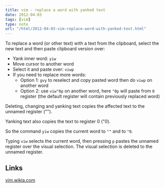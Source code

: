 ```yaml
---
title: vim - replace a word with yanked text
date: 2012-04-03
tags: [vim]
type: note
url: "/html/2012-04-03-vim-replace-word-with-yanked-text.html"
---
```


To replace a word (or other text) with a text from the clipboard, select the new text and then paste clipboard version over:

* Yank inner word: `yiw`
* Move cursor to another word
* Select it and paste over: `viwp`
* If you need to replace more words:
  * Option 1: `gvy` to reselect and copy pasted word then do `viwp` on another word
  * Option 2: use `viw"0p` on another word, here `"0p` will paste from `0` register (the default register will contain previously replaced word)


<!-- more -->
Deleting, changing and yanking text copies the affected text to the unnamed register ("").

Yanking text also copies the text to register 0 ("0).

So the command `yiw` copies the current word to `""` and to `"0`.

Typing `viw` selects the current word, then pressing `p` pastes the unnamed register over the visual selection.
The visual selection is deleted to the unnamed register.

Links
------
[vim.wikia.com](http://vim.wikia.com/wiki/Replace_a_word_with_yanked_text)
